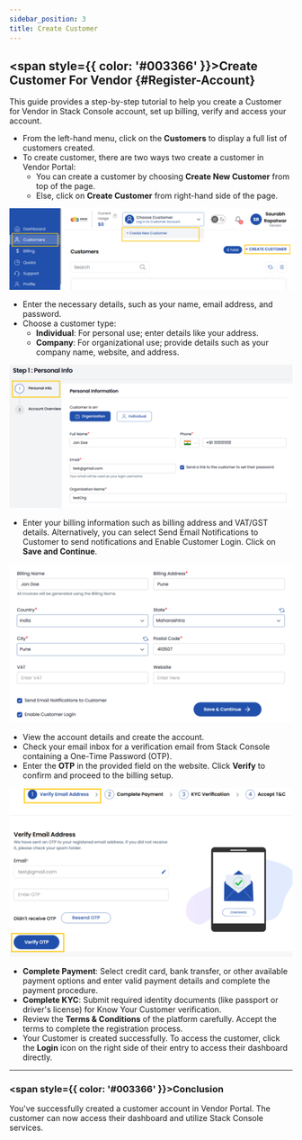 ```yaml
---
sidebar_position: 3
title: Create Customer
---
```


## <span style={{ color: '#003366' }}>Create Customer For Vendor</span> {#Register-Account}

This guide provides a step-by-step tutorial to help you create a Customer for Vendor in Stack Console account, set up billing, verify and access your account.

- From the left-hand menu, click on the **Customers** to display a full list of customers created.
- To create customer, there are two ways two create a customer in Vendor Portal:
    - You can create a customer by choosing **Create New Customer** from top of the page.
    - Else, click on **Create Customer** from right-hand side of the page. 

![Customer List](images/create_cust_1.png)

- Enter the necessary details, such as your name, email address, and password.
- Choose a customer type:
    - **Individual**: For personal use; enter details like your address.
    - **Company**: For organizational use; provide details such as your company name, website, and address.

![Customer Details](images/create_cust_2.png)

- Enter your billing information such as billing address and VAT/GST details. Alternatively, you can select Send Email Notifications to Customer to send notifications and Enable Customer Login. Click on **Save and Continue**. 

![Billing Information](images/create_cust_3.png)

- View the account details and create the account.
- Check your email inbox for a verification email from Stack Console containing a One-Time Password (OTP).
- Enter the **OTP** in the provided field on the website. Click **Verify** to confirm and proceed to the billing setup.

![Verification](images/create_cust_4.png)

- **Complete Payment**: Select credit card, bank transfer, or other available payment options and enter valid payment details and complete the payment procedure.
- **Complete KYC**: Submit required identity documents (like passport or driver's license) for Know Your Customer verification.
- Review the **Terms & Conditions** of the platform carefully. Accept the terms to complete the registration process.
- Your Customer is created successfully. To access the customer, click the **Login** icon on the right side of their entry to access their dashboard directly.

----------

### <span style={{ color: '#003366' }}>Conclusion</span>
You've successfully created a customer account in Vendor Portal. The customer can now access their dashboard and utilize Stack Console services.
